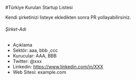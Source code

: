 #Türkiye Kurulan Startup Listesi

Kendi şirketinizi listeye ekledikten sonra PR yollayabilirsiniz.


###### Şirket-Adı
* Açıklama
* Sektör: aaa, bbb ,ccc
* Kurucular: AAA, BBB
* Twitter: @xxx
* Linkedin: https://www.linkedin.com/in/XXX
* Web Sitesi: example.com
